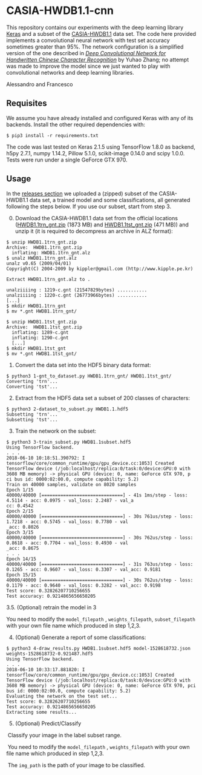 # CASIA-HWDB1.1-cnn
This repository contains our experiments with the deep learning library [Keras](http://keras.io/) and a subset of the [CASIA-HWDB1.1](http://www.nlpr.ia.ac.cn/databases/handwriting/Home.html) data set. The code here provided implements a convolutional neural network with test set accuracy sometimes greater than 95%. The network configuration is a simplified version of the one described in [_Deep Convolutional Network for Handwritten Chinese Character Recognition_](http://yuhao.im/files/Zhang_CNNChar.pdf) by Yuhao Zhang; no attempt was made to improve the model since we just wanted to play with convolutional networks and deep learning libraries.

Alessandro and Francesco

## Requisites
We assume you have already installed and configured Keras with any of its backends. Install the other required dependencies with:
```
$ pip3 install -r requirements.txt
```
The code was last tested on Keras 2.1.5 using TensorFlow 1.8.0 as backend, h5py 2.7.1, numpy 1.14.2, Pillow 5.1.0, scikit-image 0.14.0 and scipy 1.0.0. Tests were run under a single GeForce GTX 970.

## Usage
In the [releases section](https://github.com/integeruser/CASIA-HWDB1.1-cnn/releases) we uploaded a (zipped) subset of the CASIA-HWDB1.1 data set, a trained model and some classifications, all generated following the steps below. If you use our subset, start from step 3.

0. Download the CASIA-HWDB1.1 data set from the official locations ([HWDB1.1trn_gnt.zip](http://www.nlpr.ia.ac.cn/databases/download/feature_data/HWDB1.1trn_gnt.zip) (1873 MB) and [HWDB1.1tst_gnt.zip](http://www.nlpr.ia.ac.cn/databases/download/feature_data/HWDB1.1tst_gnt.zip) (471 MB)) and unzip it (it is required to decompress an archive in ALZ format):
```
$ unzip HWDB1.1trn_gnt.zip
Archive:  HWDB1.1trn_gnt.zip
  inflating: HWDB1.1trn_gnt.alz
$ unalz HWDB1.1trn_gnt.alz
unalz v0.65 (2009/04/01)
Copyright(C) 2004-2009 by kippler@gmail.com (http://www.kipple.pe.kr)

Extract HWDB1.1trn_gnt.alz to .

unalziiiing : 1219-c.gnt (21547829bytes) ...........
unalziiiing : 1220-c.gnt (26773966bytes) ...........
[...]
$ mkdir HWDB1.1trn_gnt
$ mv *.gnt HWDB1.1trn_gnt/

$ unzip HWDB1.1tst_gnt.zip
Archive:  HWDB1.1tst_gnt.zip
  inflating: 1289-c.gnt
  inflating: 1290-c.gnt
  [...]
$ mkdir HWDB1.1tst_gnt
$ mv *.gnt HWDB1.1tst_gnt/
```
1. Convert the data set into the HDF5 binary data format:
```
$ python3 1-gnt_to_dataset.py HWDB1.1trn_gnt/ HWDB1.1tst_gnt/
Converting 'trn'...
Converting 'tst'...
```
2. Extract from the HDF5 data set a subset of 200 classes of characters:
```
$ python3 2-dataset_to_subset.py HWDB1.1.hdf5
Subsetting 'trn'...
Subsetting 'tst'...
```
3. Train the network on the subset:
```
$ python3 3-train_subset.py HWDB1.1subset.hdf5
Using TensorFlow backend.
. . .
2018-06-10 10:18:51.390792: I tensorflow/core/common_runtime/gpu/gpu_device.cc:1053] Created TensorFlow device (/job:localhost/replica:0/task:0/device:GPU:0 with 3608 MB memory) -> physical GPU (device: 0, name: GeForce GTX 970, p
ci bus id: 0000:02:00.0, compute capability: 5.2)
Train on 40000 samples, validate on 8020 samples
Epoch 1/15
40000/40000 [==============================] - 41s 1ms/step - loss: 4.5114 - acc: 0.0975 - val_loss: 2.2487 - val_a
cc: 0.4542
Epoch 2/15
40000/40000 [==============================] - 30s 761us/step - loss: 1.7218 - acc: 0.5745 - val_loss: 0.7780 - val
_acc: 0.8026
Epoch 3/15
40000/40000 [==============================] - 30s 762us/step - loss: 0.8618 - acc: 0.7704 - val_loss: 0.4930 - val
_acc: 0.8675
. . .
Epoch 14/15
40000/40000 [==============================] - 31s 763us/step - loss: 0.1265 - acc: 0.9607 - val_loss: 0.3307 - val_acc: 0.9181
Epoch 15/15
40000/40000 [==============================] - 30s 762us/step - loss: 0.1179 - acc: 0.9640 - val_loss: 0.3282 - val_acc: 0.9198
Test score: 0.32826207710256655
Test accuracy: 0.9214865656650205
```
   3.5. (Optional) retrain the model in 3

You need to modify the `model_filepath` , `weights_filepath`, `subset_filepath` with your own file name which produced in step 1,2,3.

4. (Optional) Generate a report of some classifications:

```
$ python3 4-draw_results.py HWDB1.1subset.hdf5 model-1528618732.json weights-1528618732-0.921487.hdf5
Using TensorFlow backend.
. . .
2018-06-10 10:33:17.881820: I tensorflow/core/common_runtime/gpu/gpu_device.cc:1053] Created TensorFlow device (/job:localhost/replica:0/task:0/device:GPU:0 with 3608 MB memory) -> physical GPU (device: 0, name: GeForce GTX 970, pci bus id: 0000:02:00.0, compute capability: 5.2)
Evaluating the network on the test set...
Test score: 0.32826207710256655
Test accuracy: 0.9214865656650205
Extracting some results...
```

5. (Optional) Predict/Classify 

​	Classify your image in the label subset range.

​	You need to modify the `model_filepath` , `weights_filepath` with your own file name which produced in step 1,2,3.

​	The `img_path` is the path of your image to be classified.
